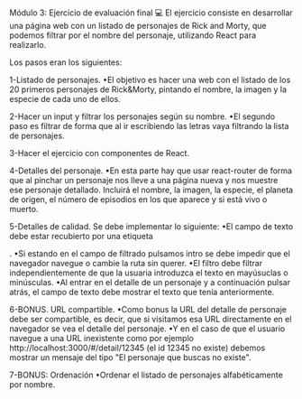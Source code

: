 Módulo 3: Ejercicio de evaluación final 💻
El ejercicio consiste en desarrollar una página web con un listado de personajes de Rick and Morty, que podemos filtrar por el nombre del personaje, utilizando React para realizarlo.

Los pasos eran los siguientes:

1-Listado de personajes.
•El objetivo es hacer una web con el listado de los 20 primeros personajes de Rick&Morty, pintando el nombre, la imagen y la especie de cada uno de ellos.

2-Hacer un input y filtrar los personajes según su nombre.
•El segundo paso es filtrar de forma que al ir escribiendo las letras vaya filtrando la lista de personajes.

3-Hacer el ejercicio con componentes de React.

4-Detalles del personaje.
•En esta parte hay que usar react-router de forma que al pinchar un personaje nos lleve a una página nueva y nos muestre ese personaje detallado. Incluirá el nombre, la imagen, la especie, el planeta de origen, el número de episodios en los que aparece y si está vivo o muerto.

5-Detalles de calidad.
Se debe implementar lo siguiente:
•El campo de texto debe estar recubierto por una etiqueta <form />.
•Si estando en el campo de filtrado pulsamos intro se debe impedir que el navegador navegue o cambie la ruta sin querer.
•El filtro debe filtrar independientemente de que la usuaria introduzca el texto en mayúsuclas o minúsculas.
•Al entrar en el detalle de un personaje y a continuación pulsar atrás, el campo de texto debe mostrar el texto que tenía anteriormente.

6-BONUS. URL compartible.
•Como bonus la URL del detalle de personaje debe ser compartible, es decir, que si visitamos esa URL directamente en el navegador se vea el detalle del personaje.
•Y en el caso de que el usuario navegue a una URL inexistente como por
ejemplo http://localhost:3000/#/detail/12345 (el id 12345 no existe) debemos mostrar un mensaje del tipo "El personaje que buscas no existe".

7-BONUS: Ordenación
•Ordenar el listado de personajes alfabéticamente por nombre.




